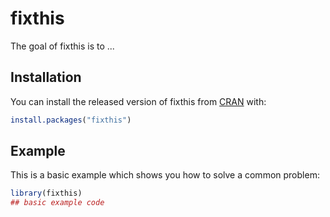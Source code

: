 
# fixthis

<!-- badges: start -->
<!-- badges: end -->

The goal of fixthis is to ...

## Installation

You can install the released version of fixthis from [CRAN](https://CRAN.R-project.org) with:

``` r
install.packages("fixthis")
```

## Example

This is a basic example which shows you how to solve a common problem:

``` r
library(fixthis)
## basic example code
```

